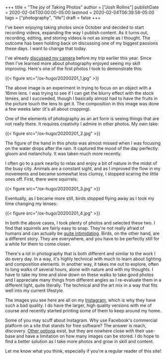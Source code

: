 +++
title = "The joy of Taking Photos"
author = ["Josh Rollins"]
publishDate = 2020-02-04T00:00:00-05:00
lastmod = 2020-02-04T06:39:56-05:00
tags = ["photography", "life"]
draft = false
+++

I've been enjoying taking photos since October and decided to start recording videos, expanding the way I publish content. As it turns out, recording, editing, and storing videos is not as simple as I thought. The outcome has been holding back on discussing one of my biggest passions these days. I want to change that today.

<!--more-->

I've already [discussed my camera](https://joshrollinswrites.com/help-desk-head-desk/my-new-sonya6000/) before my trip earlier this year. Since then I've learned more about photography enjoyed seeing my skill improving. Here's one of the first photos I took to demonstrate this:

{{< figure src="/ox-hugo/20200201_1.jpg" >}}

The above image is an experiment in trying to focus on an object with a 16mm lens. I was trying to see if I can get the blurry effect with the stock lenses, and I succeeded, though I basically almost had to have the fruits in the picture touch the lens to get it. The composition in this image was done a few weeks later (it's all about cropping).

One of the elements of photography as an art form is seeing things that are not really there. It requires creativity I admire in other photos. My own take:

{{< figure src="/ox-hugo/20200201_2.jpg" >}}

The figure of the hand in this photo was almost missed when I was focusing on the water drops after the rain. It captured the mood of the day perfectly: gloom and melancholy. It was taken much more recently.

I often go to a park nearby to relax and enjoy a bit of nature in the midst of the busy city. Animals are a constant sight, and as I improved the flow in my movements and became somewhat less clumsy, I stopped scaring the little ones off. First, there were squirrels:

{{< figure src="/ox-hugo/20200201_3.jpg" >}}

Eventually, as I became more still, birds stopped flying away as I took my time changing my lenses:

{{< figure src="/ox-hugo/20200201_4.jpg" >}}

In both the above cases, I took plenty of photos and selected these two. I find that squirrels are fairly easy to snap. They're not really afraid of humans and can actually be [quite intimidating](https://gothamist.com/news/nyc-park-visitors-warned-about-hangry-squirrels-out-for-blood). Birds, on the other hand, are a different story. They are everywhere, and you have to be perfectly still for a while for them to come closer.

There's a lot in photography that is both different and similar to the work I do every day. In a way, it's highly technical with much to learn about lighting and composition elements. In another way, it takes me out to explore, often to long walks of several hours, alone with nature and with my thoughts. I have to take my time and slow down on these walks to take good photos and I appreciate many things from different angles as I re-evaluate them in a different light, quite literally. The technical and the art mix in a way that fits well into my current lifestyle.

The images you see here are all on my [Instagram](https://www.instagram.com/jrss12/), which is why they have such a bad quality. I do have the larger, high quality versions with me of course and recently started printing some of them to keep around my home.

Some of you may scuff about Instagram. Why use Facebook's commercial platform on a site that stands for free software? The answer is reach, discovery.  [Other options](https://pixelfed.social/) exist, but they are nowhere close with their use-base and have a limitation on how many images can be stored. I do hope to find a better solution as I take more photos and grow in skill and content.

Let me know what you think, especially if you're a regular reader of this site!
